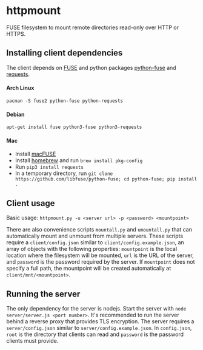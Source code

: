 # httpmount

FUSE filesystem to mount remote directories read-only over HTTP or HTTPS.

## Installing client dependencies
The client depends on [FUSE](https://github.com/libfuse/libfuse) and python packages [python-fuse](https://github.com/libfuse/python-fuse) and [requests](https://github.com/psf/requests).

#### Arch Linux
`pacman -S fuse2 python-fuse python-requests`

#### Debian
`apt-get install fuse python3-fuse python3-requests`

#### Mac
* Install [macFUSE](https://github.com/osxfuse/osxfuse/releases)
* Install [homebrew](https://brew.sh/) and run `brew install pkg-config`
* Run `pip3 install requests`
* In a temporary directory, run `git clone https://github.com/libfuse/python-fuse; cd python-fuse; pip install .`

## Client usage
Basic usage: `httpmount.py -u <server url> -p <password> <mountpoint>`

There are also convenience scripts `mountall.py` and `umountall.py` that can automatically mount and unmount from multiple servers. These scripts require a `client/config.json` similar to `client/config.example.json`, an array of objects with the following properties: `mountpoint` is the local location where the filesystem will be mounted, `url` is the URL of the server, and `password` is the password required by the server. If `mountpoint` does not specify a full path, the mountpoint will be created automatically at `client/mnt/<mountpoint>`.

## Running the server
The only dependency for the server is nodejs. Start the server with `node server/server.js <port number>`. It's recommended to run the server behind a reverse proxy that provides TLS encryption. The server requires a `server/config.json` similar to `server/config.example.json`. In `config.json`, `root` is the directory that clients can read and `password` is the password clients must provide.
